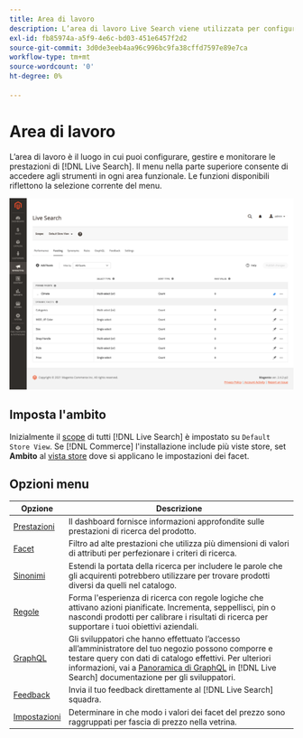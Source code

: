 ```yaml
---
title: Area di lavoro
description: L’area di lavoro Live Search viene utilizzata per configurare, gestire e monitorare le prestazioni di ricerca.
exl-id: fb85974a-a5f9-4e6c-bd03-451e6457f2d2
source-git-commit: 3d0de3eeb4aa96c996bc9fa38cffd7597e89e7ca
workflow-type: tm+mt
source-wordcount: '0'
ht-degree: 0%

---
```


# Area di lavoro

L’area di lavoro è il luogo in cui puoi configurare, gestire e monitorare le prestazioni di [!DNL Live Search]. Il menu nella parte superiore consente di accedere agli strumenti in ogni area funzionale.  Le funzioni disponibili riflettono la selezione corrente del menu.

![Area di lavoro di targeting](assets/faceting-workspace.png)

## Imposta l&#39;ambito

Inizialmente il [scope](https://experienceleague.adobe.com/docs/commerce-admin/start/setup/websites-stores-views.html#scope-settings) di tutti [!DNL Live Search] è impostato su `Default Store View`. Se [!DNL Commerce] l&#39;installazione include più viste store, set **Ambito** al [vista store](https://experienceleague.adobe.com/docs/commerce-admin/start/setup/websites-stores-views.html) dove si applicano le impostazioni dei facet.

## Opzioni menu

| Opzione | Descrizione |
|--- |--- |
| [Prestazioni](performance.md) | Il dashboard fornisce informazioni approfondite sulle prestazioni di ricerca del prodotto. |
| [Facet](facets.md) | Filtro ad alte prestazioni che utilizza più dimensioni di valori di attributi per perfezionare i criteri di ricerca. |
| [Sinonimi](synonyms.md) | Estendi la portata della ricerca per includere le parole che gli acquirenti potrebbero utilizzare per trovare prodotti diversi da quelli nel catalogo. |
| [Regole](rules.md) | Forma l&#39;esperienza di ricerca con regole logiche che attivano azioni pianificate. Incrementa, seppellisci, pin o nascondi prodotti per calibrare i risultati di ricerca per supportare i tuoi obiettivi aziendali. |
| [GraphQL](https://developer.adobe.com/commerce/webapi/graphql/schema/live-search/) | Gli sviluppatori che hanno effettuato l’accesso all’amministratore del tuo negozio possono comporre e testare query con dati di catalogo effettivi. Per ulteriori informazioni, vai a [Panoramica di GraphQL](https://developer.adobe.com/commerce/webapi/graphql/) in [!DNL Live Search] documentazione per gli sviluppatori. |
| [Feedback](feedback.md) | Invia il tuo feedback direttamente al [!DNL Live Search] squadra. |
| [Impostazioni](settings.md) | Determinare in che modo i valori dei facet del prezzo sono raggruppati per fascia di prezzo nella vetrina. |
